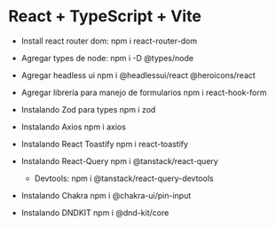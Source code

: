 # React + TypeScript + Vite

- Install react router dom:
  npm i react-router-dom

- Agregar types de node:
  npm i -D @types/node

- Agregar headless ui
  npm i @headlessui/react @heroicons/react

- Agregar librería para manejo de formularios
  npm i react-hook-form

- Instalando Zod para types
  npm i zod

- Instalando Axios
  npm i axios

- Instalando React Toastify
  npm i react-toastify

- Instalando React-Query
  npm i @tanstack/react-query

  - Devtools:
    npm i @tanstack/react-query-devtools

- Instalando Chakra
  npm i @chakra-ui/pin-input

- Instalando DNDKIT
  npm i @dnd-kit/core